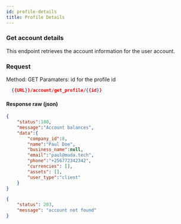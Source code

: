 ```yaml
---
id: profile-details
title: Profile Details
---
```


### Get account details
This endpoint retrieves the account information for the user account.

### Request
Method: GET
Paramaters: id for the profile id

```json
  {{URL}}/account/get_profile/{{id}}
```

#### Response raw (json)
```json
{
    "status":100,
    "message":"Account balances",
    "data":{
        "company_id":8,
        "name":"Paul Doe",
        "business_name":null,
        "email":"paul@muda.tech",
        "phone":"+256772342342",
        "currencies": [],
        "assets": [],
        "user_type":"client"
    }
}
```
```json
{
    "status": 203,
    "message": "account not found"
}
```
